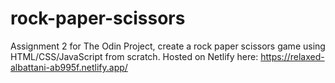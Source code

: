 # rock-paper-scissors
Assignment 2 for The Odin Project, create a rock paper scissors game using HTML/CSS/JavaScript from scratch. Hosted on Netlify here: https://relaxed-albattani-ab995f.netlify.app/
